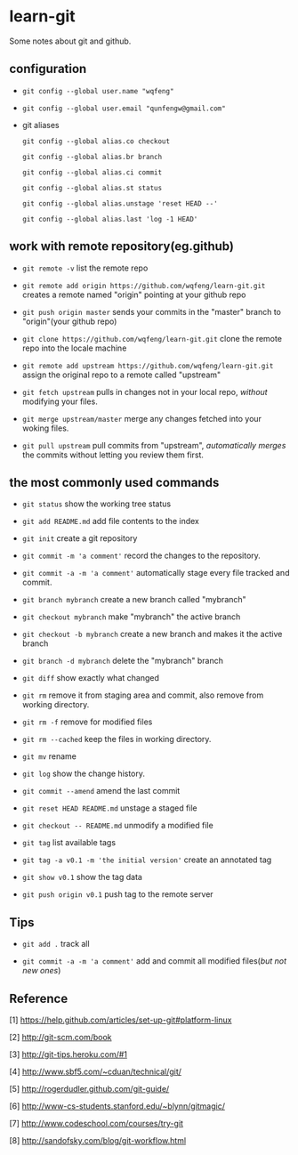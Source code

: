 learn-git
================
Some notes about git and github.

configuration
--------------------
* `git config --global user.name "wqfeng"`
* `git config --global user.email "qunfengw@gmail.com"`

* git aliases

    `git config --global alias.co checkout`

    `git config --global alias.br branch`

    `git config --global alias.ci commit`

    `git config --global alias.st status`

    `git config --global alias.unstage 'reset HEAD --'`

    `git config --global alias.last 'log -1 HEAD'`

work with remote repository(eg.github)
------------------------------------
* `git remote -v`
list the remote repo

* `git remote add origin https://github.com/wqfeng/learn-git.git`
creates a remote named "origin" pointing at your github repo

* `git push origin master`
sends your commits in the "master" branch to "origin"(your github repo)

* `git clone https://github.com/wqfeng/learn-git.git`
clone the remote repo into the locale machine

* `git remote add upstream https://github.com/wqfeng/learn-git.git`
assign the original repo to a remote called "upstream"

* `git fetch upstream`
pulls in changes not in your local repo, _without_ modifying your files.

* `git merge upstream/master`
merge any changes fetched into your woking files.

* `git pull upstream`
pull commits from "upstream", _automatically merges_ the commits without letting you review them first.

the most commonly used commands
--------------------------------
* `git status`
show the working tree status

* `git add README.md`
add file contents to the index

* `git init`
create a git repository

* `git commit -m 'a comment'`
record the changes to the repository.

* `git commit -a -m 'a comment'`
automatically stage every file tracked and commit.

* `git branch mybranch`
create a new branch called "mybranch"

* `git checkout mybranch`
make "mybranch" the active branch

* `git checkout -b mybranch`
create a new branch and makes it the active branch

* `git branch -d mybranch`
delete the "mybranch" branch

* `git diff`
show exactly what changed

* `git rm`
remove it from staging area and commit, also remove from working directory.

* `git rm -f`
remove for modified files

* `git rm --cached`
keep the files in working directory.

* `git mv`
rename

* `git log`
show the change history.

* `git commit --amend`
amend the last commit

* `git reset HEAD README.md`
unstage a staged file

* `git checkout -- README.md`
unmodify a modified file

* `git tag`
list available tags

* `git tag -a v0.1 -m 'the initial version'`
create an annotated tag

* `git show v0.1`
show the tag data

* `git push origin v0.1`
push tag to the remote server


Tips
---------------
* `git add .`
track all

* `git commit -a -m 'a comment'`
add and commit all modified files(*but not new ones*)

Reference
---------
[1] https://help.github.com/articles/set-up-git#platform-linux 

[2] http://git-scm.com/book

[3] http://git-tips.heroku.com/#1

[4] http://www.sbf5.com/~cduan/technical/git/

[5] http://rogerdudler.github.com/git-guide/

[6] http://www-cs-students.stanford.edu/~blynn/gitmagic/

[7] http://www.codeschool.com/courses/try-git

[8] http://sandofsky.com/blog/git-workflow.html
